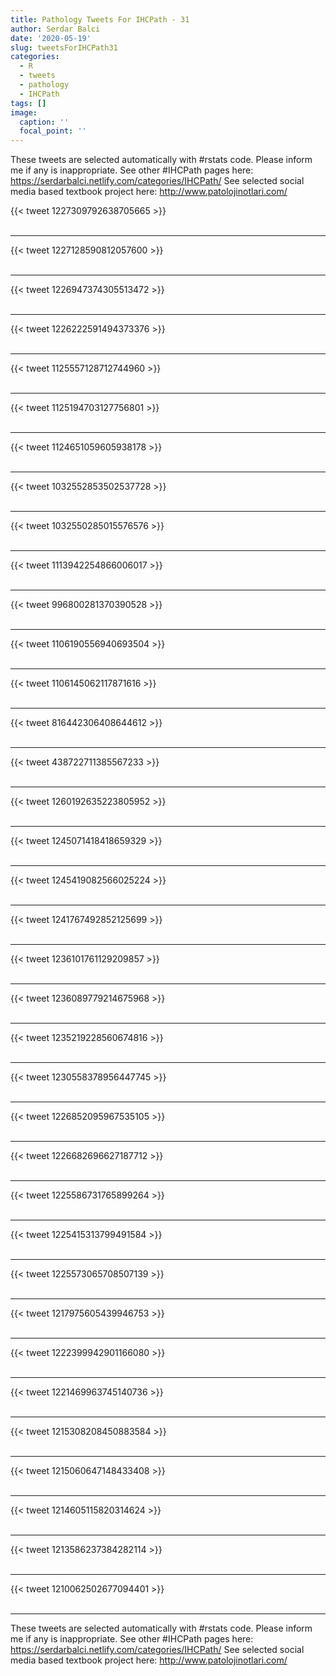 ```yaml
---
title: Pathology Tweets For IHCPath - 31
author: Serdar Balci
date: '2020-05-19'
slug: tweetsForIHCPath31
categories:
  - R
  - tweets
  - pathology
  - IHCPath
tags: []
image:
  caption: ''
  focal_point: ''
---
```



These tweets are selected automatically with #rstats code. Please inform me if any is inappropriate.
See other #IHCPath pages here: https://serdarbalci.netlify.com/categories/IHCPath/ 
See selected social media based textbook project here: http://www.patolojinotlari.com/

{{< tweet 1227309792638705665 >}}
<br>
<br>
<hr>
{{< tweet 1227128590812057600 >}}
<br>
<br>
<hr>
{{< tweet 1226947374305513472 >}}
<br>
<br>
<hr>
{{< tweet 1226222591494373376 >}}
<br>
<br>
<hr>
{{< tweet 1125557128712744960 >}}
<br>
<br>
<hr>
{{< tweet 1125194703127756801 >}}
<br>
<br>
<hr>
{{< tweet 1124651059605938178 >}}
<br>
<br>
<hr>
{{< tweet 1032552853502537728 >}}
<br>
<br>
<hr>
{{< tweet 1032550285015576576 >}}
<br>
<br>
<hr>
{{< tweet 1113942254866006017 >}}
<br>
<br>
<hr>
{{< tweet 996800281370390528 >}}
<br>
<br>
<hr>
{{< tweet 1106190556940693504 >}}
<br>
<br>
<hr>
{{< tweet 1106145062117871616 >}}
<br>
<br>
<hr>
{{< tweet 816442306408644612 >}}
<br>
<br>
<hr>
{{< tweet 438722711385567233 >}}
<br>
<br>
<hr>
{{< tweet 1260192635223805952 >}}
<br>
<br>
<hr>
{{< tweet 1245071418418659329 >}}
<br>
<br>
<hr>
{{< tweet 1245419082566025224 >}}
<br>
<br>
<hr>
{{< tweet 1241767492852125699 >}}
<br>
<br>
<hr>
{{< tweet 1236101761129209857 >}}
<br>
<br>
<hr>
{{< tweet 1236089779214675968 >}}
<br>
<br>
<hr>
{{< tweet 1235219228560674816 >}}
<br>
<br>
<hr>
{{< tweet 1230558378956447745 >}}
<br>
<br>
<hr>
{{< tweet 1226852095967535105 >}}
<br>
<br>
<hr>
{{< tweet 1226682696627187712 >}}
<br>
<br>
<hr>
{{< tweet 1225586731765899264 >}}
<br>
<br>
<hr>
{{< tweet 1225415313799491584 >}}
<br>
<br>
<hr>
{{< tweet 1225573065708507139 >}}
<br>
<br>
<hr>
{{< tweet 1217975605439946753 >}}
<br>
<br>
<hr>
{{< tweet 1222399942901166080 >}}
<br>
<br>
<hr>
{{< tweet 1221469963745140736 >}}
<br>
<br>
<hr>
{{< tweet 1215308208450883584 >}}
<br>
<br>
<hr>
{{< tweet 1215060647148433408 >}}
<br>
<br>
<hr>
{{< tweet 1214605115820314624 >}}
<br>
<br>
<hr>
{{< tweet 1213586237384282114 >}}
<br>
<br>
<hr>
{{< tweet 1210062502677094401 >}}
<br>
<br>
<hr>


These tweets are selected automatically with #rstats code. Please inform me if any is inappropriate.
See other #IHCPath pages here: https://serdarbalci.netlify.com/categories/IHCPath/ 
See selected social media based textbook project here: http://www.patolojinotlari.com/
